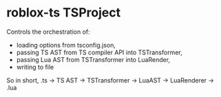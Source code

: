 # roblox-ts TSProject

Controls the orchestration of:
- loading options from tsconfig.json,
- passing TS AST from TS compiler API into TSTransformer,
- passing Lua AST from TSTransformer into LuaRender,
- writing to file

So in short,
.ts -> TS AST -> TSTransformer -> LuaAST -> LuaRenderer -> .lua

